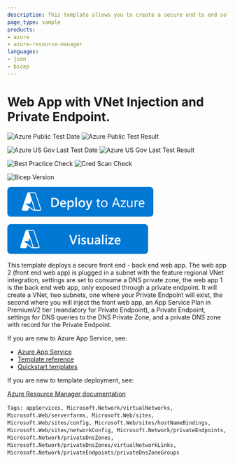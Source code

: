 ```yaml
---
description: This template allows you to create a secure end to end solution with two web apps, front end and back end, front end will consume securely the back through VNet injection and Private Endpoint
page_type: sample
products:
- azure
- azure-resource-manager
languages:
- json
- bicep
---
```

# Web App with VNet Injection and Private Endpoint.

![Azure Public Test Date](https://azurequickstartsservice.blob.core.windows.net/badges/quickstarts/microsoft.web/webapp-privateendpoint-vnet-injection/PublicLastTestDate.svg)
![Azure Public Test Result](https://azurequickstartsservice.blob.core.windows.net/badges/quickstarts/microsoft.web/webapp-privateendpoint-vnet-injection/PublicDeployment.svg)

![Azure US Gov Last Test Date](https://azurequickstartsservice.blob.core.windows.net/badges/quickstarts/microsoft.web/webapp-privateendpoint-vnet-injection/FairfaxLastTestDate.svg)
![Azure US Gov Last Test Result](https://azurequickstartsservice.blob.core.windows.net/badges/quickstarts/microsoft.web/webapp-privateendpoint-vnet-injection/FairfaxDeployment.svg)

![Best Practice Check](https://azurequickstartsservice.blob.core.windows.net/badges/quickstarts/microsoft.web/webapp-privateendpoint-vnet-injection/BestPracticeResult.svg)
![Cred Scan Check](https://azurequickstartsservice.blob.core.windows.net/badges/quickstarts/microsoft.web/webapp-privateendpoint-vnet-injection/CredScanResult.svg)

![Bicep Version](https://azurequickstartsservice.blob.core.windows.net/badges/quickstarts/microsoft.web/webapp-privateendpoint-vnet-injection/BicepVersion.svg)

[![Deploy To Azure](https://raw.githubusercontent.com/Azure/azure-quickstart-templates/master/1-CONTRIBUTION-GUIDE/images/deploytoazure.svg?sanitize=true)](https://portal.azure.com/#create/Microsoft.Template/uri/https%3A%2F%2Fraw.githubusercontent.com%2FAzure%2Fazure-quickstart-templates%2Fmaster%2Fquickstarts%2Fmicrosoft.web%2Fwebapp-privateendpoint-vnet-injection%2Fazuredeploy.json)

[![Visualize](https://raw.githubusercontent.com/Azure/azure-quickstart-templates/master/1-CONTRIBUTION-GUIDE/images/visualizebutton.svg?sanitize=true)](http://armviz.io/#/?load=https%3A%2F%2Fraw.githubusercontent.com%2FAzure%2Fazure-quickstart-templates%2Fmaster%2Fquickstarts%2Fmicrosoft.web%2Fwebapp-privateendpoint-vnet-injection%2Fazuredeploy.json)

This template deploys a secure front end - back end web app. The web app 2 (front end web app) is plugged in a subnet with the feature regional VNet integration, settings are set to consume a DNS private zone, the web app 1 is the back end web app, only exposed through a private endpoint.
It will create a VNet, two subnets, one where your Private Endpoint will exist, the second where you will inject the front web app, an App Service Plan in PremiumV2 tier (mandatory for Private Endpoint), a Private Endpoint, settings for DNS queries to the DNS Private Zone, and a private DNS zone with record for the Private Endpoint.

If you are new to Azure App Service, see:

- [Azure App Service](https://azure.microsoft.com/services/app-service/web/)
- [Template reference](https://docs.microsoft.com/azure/templates/microsoft.web/allversions)
- [Quickstart templates](https://azure.microsoft.com/resources/templates/?resourceType=Microsoft.Compute&pageNumber=1&sort=Popular&term=web+apps)

If you are new to template deployment, see:

[Azure Resource Manager documentation](https://docs.microsoft.com/azure/azure-resource-manager/)

`Tags: appServices, Microsoft.Network/virtualNetworks, Microsoft.Web/serverfarms, Microsoft.Web/sites, Microsoft.Web/sites/config, Microsoft.Web/sites/hostNameBindings, Microsoft.Web/sites/networkConfig, Microsoft.Network/privateEndpoints, Microsoft.Network/privateDnsZones, Microsoft.Network/privateDnsZones/virtualNetworkLinks, Microsoft.Network/privateEndpoints/privateDnsZoneGroups`

